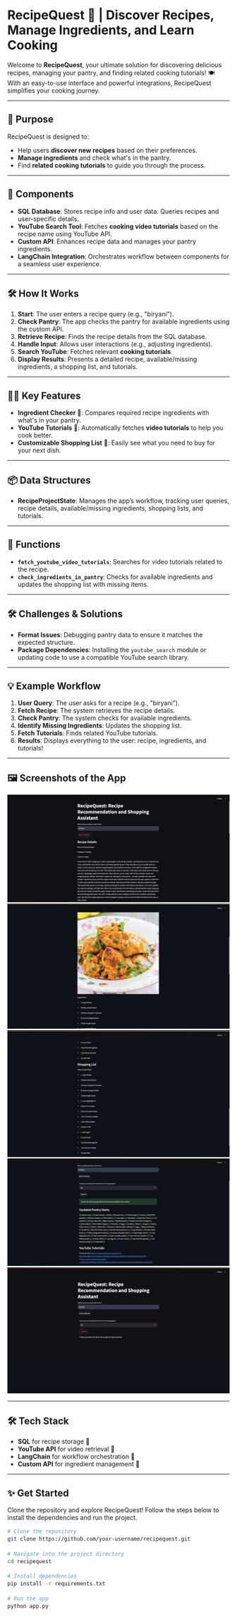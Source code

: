 # **RecipeQuest 🍲 | Discover Recipes, Manage Ingredients, and Learn Cooking**

Welcome to **RecipeQuest**, your ultimate solution for discovering delicious recipes, managing your pantry, and finding related cooking tutorials! 🍽️ With an easy-to-use interface and powerful integrations, RecipeQuest simplifies your cooking journey.

---

## 🚀 **Purpose**
RecipeQuest is designed to:
- Help users **discover new recipes** based on their preferences.
- **Manage ingredients** and check what's in the pantry.
- Find **related cooking tutorials** to guide you through the process.

---

## 🔧 **Components**
- **SQL Database**: Stores recipe info and user data. Queries recipes and user-specific details.
- **YouTube Search Tool**: Fetches **cooking video tutorials** based on the recipe name using YouTube API.
- **Custom API**: Enhances recipe data and manages your pantry ingredients.
- **LangChain Integration**: Orchestrates workflow between components for a seamless user experience.

---

## 🛠️ **How It Works**
1. **Start**: The user enters a recipe query (e.g., "biryani").  
2. **Check Pantry**: The app checks the pantry for available ingredients using the custom API.
3. **Retrieve Recipe**: Finds the recipe details from the SQL database.
4. **Handle Input**: Allows user interactions (e.g., adjusting ingredients).
5. **Search YouTube**: Fetches relevant **cooking tutorials**.
6. **Display Results**: Presents a detailed recipe, available/missing ingredients, a shopping list, and tutorials.

---

## 🧑‍🍳 **Key Features**
- **Ingredient Checker** 🧺: Compares required recipe ingredients with what's in your pantry.
- **YouTube Tutorials** 🎥: Automatically fetches **video tutorials** to help you cook better.
- **Customizable Shopping List** 🛒: Easily see what you need to buy for your next dish.

---

## 📦 **Data Structures**
- **RecipeProjectState**: Manages the app’s workflow, tracking user queries, recipe details, available/missing ingredients, shopping lists, and tutorials.

---

## 📑 **Functions**
- **`fetch_youtube_video_tutorials`**: Searches for video tutorials related to the recipe.
- **`check_ingredients_in_pantry`**: Checks for available ingredients and updates the shopping list with missing items.

---

## 🛠️ **Challenges & Solutions**
- **Format Issues**: Debugging pantry data to ensure it matches the expected structure.
- **Package Dependencies**: Installing the `youtube_search` module or updating code to use a compatible YouTube search library.

---

## 💡 **Example Workflow**
1. **User Query**: The user asks for a recipe (e.g., "biryani").
2. **Fetch Recipe**: The system retrieves the recipe details.
3. **Check Pantry**: The system checks for available ingredients.
4. **Identify Missing Ingredients**: Updates the shopping list.
5. **Fetch Tutorials**: Finds related YouTube tutorials.
6. **Results**: Displays everything to the user: recipe, ingredients, and tutorials!

---

## 🖼️ **Screenshots of the App**
![App Screenshot 1](https://github.com/ayeshachohan/RecipeQuest/blob/main/screenshots/RecpieQuest%231.png?raw=true)
![App Screenshot 2](https://github.com/ayeshachohan/RecipeQuest/blob/main/screenshots/RecpieQuest%232.png?raw=true)
![App Screenshot 3](https://github.com/ayeshachohan/RecipeQuest/blob/main/screenshots/RecpieQuest%233.png?raw=true)
![App Screenshot 4](https://github.com/ayeshachohan/RecipeQuest/blob/main/screenshots/RecpieQuest%234.png?raw=true)
![App Screenshot 5](https://github.com/ayeshachohan/RecipeQuest/blob/main/screenshots/RecpieQuest%235.png?raw=true)

---

## 🛠️ **Tech Stack**
- **SQL** for recipe storage 📂
- **YouTube API** for video retrieval 🎥
- **LangChain** for workflow orchestration 🔗
- **Custom API** for ingredient management 🍏

---

## ✨ **Get Started**
Clone the repository and explore RecipeQuest! Follow the steps below to install the dependencies and run the project.

```bash
# Clone the repository
git clone https://github.com/your-username/recipequest.git

# Navigate into the project directory
cd recipequest

# Install dependencies
pip install -r requirements.txt

# Run the app
python app.py


